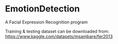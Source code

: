 # EmotionDetection
A Facial Expression Recognition program

Training & testing dataset can be downloaded from: https://www.kaggle.com/datasets/msambare/fer2013 
